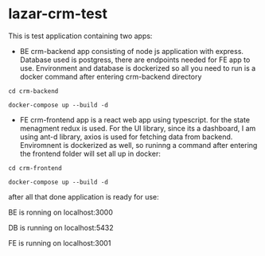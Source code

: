 # lazar-crm-test

This is test application containing two apps:
- BE crm-backend app consisting of node js application with express. Database used is postgress, there are endpoints needed for FE app to use. Environment and database is dockerized so all you need to run is a docker command after entering crm-backend directory

```cd crm-backend```

```docker-compose up --build -d```


- FE crm-frontend app is a react web app using typescript. for the state menagment redux is used. For the UI library, since its a dashboard, I am using ant-d library, axios is used for fetching data from backend. Enviromnent is dockerized as well, so runinng a command after entering the frontend folder will set all up in docker:


```cd crm-frontend```

```docker-compose up --build -d```

after all that done application is ready for use:

BE is ronning on localhost:3000

DB is running on localhost:5432

FE is running on localhost:3001
